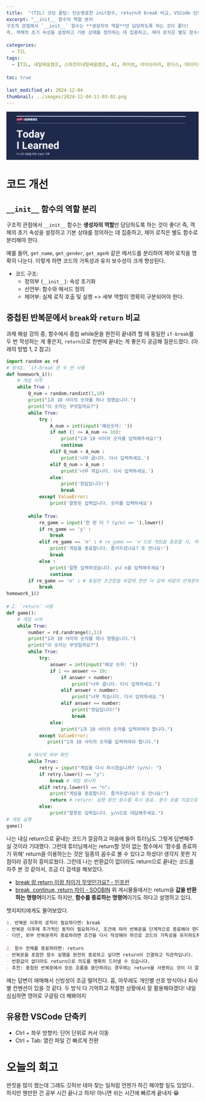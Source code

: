 ```yaml
---
title:  "(TIL) 코딩 꿀팁: 단순명료한 init함수, return과 break 비교, VSCode 단축키"
excerpt: "__init__ 함수의 역할 분리
구조적 관점에서 `__init__` 함수는 **생성자의 역할**만 담당하도록 하는 것이 좋다!
즉, 객체의 초기 속성을 설정하고 기본 상태를 정의하는 데 집중하고, 제어 로직은 별도 함수로 분리해야 한다."

categories:
  - TIL
tags:
  - [TIL, 내일배움캠프, 스파르타내일배움캠프, AI, 파이썬, 라이브러리, 판다스, 데이터프레임, 정렬, 병합]

toc: true

last_modified_at: 2024-12-04
thumbnail: ../images/2024-12-04-11-03-02.png
---
```

![](/images/../images/2024-12-04-11-03-02.png)

# 코드 개선

## `__init__` 함수의 역할 분리
구조적 관점에서 `__init__` 함수는 **생성자의 역할**만 담당하도록 하는 것이 좋다!
즉, 객체의 초기 속성을 설정하고 기본 상태를 정의하는 데 집중하고, 제어 로직은 별도 함수로 분리해야 한다.

예를 들어, `get_name`, `get_gender`, `get_age와` 같은 메서드를 분리하여 제어 로직을 명확히 나눈다. 이렇게 하면 코드의 가독성과 유지 보수성이 크게 향상된다.

- 코드 구조:
    - 정의부 (`__init__`): 속성 초기화
    - 선언부: 함수와 메서드 정의
    - 제어부: 실제 로직 호출 및 실행
    => 세부 역할이 명확히 구분되어야 한다.



## 중첩된 반복문에서 `break`와 `return` 비교
과제 해설 강의 중, 함수에서 중첩 while문을 완전히 끝내려 할 때 동일한 `if-break`를 두 번 작성하는 게 좋은지, `return`으로 한번에 끝내는 게 좋은지 궁금해 질문드렸다. (아래의 방법 1, 2 참고)

```py
import random as rd
# 방식1. `if-break`문 두 번 사용
def homework_1():
    # 게임 시작                                                                                                               
    while True :                                                               
        Q_num = random.randint(1,10)                                           
        print("1과 10 사이의 숫자를 하나 정했습니다.")
        print("이 숫자는 무엇일까요?")
        while True:                                                            
            try :
                A_num = int(input('예상숫자: '))
                if not (1 <= A_num <= 10): 
                    print("1과 10 사이의 숫자를 입력해주세요!")
                    continue
                elif Q_num < A_num :                                
                    print('너무 큽니다. 다시 입력하세요.')  
                elif Q_num > A_num :                                    
                    print('너무 작습니다. 다시 입력하세요.')
                else:
                    print('정답입니다!')                             
                    break
            except ValueError:
                print('잘못된 입력입니다. 숫자를 입력하세요')

        while True:                                                         
            re_game = input('한 판 더 ? (y/n) >> ').lower()             
            if re_game == 'y' :                                           
                break
            elif re_game == 'n' : # re_game == 'n'으로 게임을 종료할 시, 여기서 한번 break를 걸어주고
                print('게임을 종료합니다. 즐거우셨나요? 또 만나요!')
                break
            else :                                                          
                print('잘못 입력하셨습니다. y나 n을 입력해주세요')
                continue
        if re_game == 'n' : # 동일한 조건문을 바깥에 한번 더 감싸 바깥의 반복문에 또 break를 걸어줌
            break
homework_1()

# 2. `return` 사용
def game():
    # 게임 시작
    while True:    
        number = rd.randrange(1,11)
        print("1과 10 사이의 숫자를 하나 정했습니다.")
        print("이 숫자는 무엇일까요?")
        while True:
            try:
                answer = int(input("예상 숫자: "))
                if 1 <= answer <= 10:
                    if answer > number:
                        print("너무 큽니다. 다시 입력하세요.")
                    elif answer < number:
                        print("너무 작습니다. 다시 입력하세요.")
                    elif answer == number:
                        print("정답입니다!")
                        break
                else:
                    print("1과 10 사이의 숫자를 입력하여야 합니다.")
            except ValueError:
               print("1과 10 사이의 숫자를 입력하여야 합니다.")
    
        # 재시작 여부 확인
        while True:
            retry = input("게임을 다시 하시겠습니까? (y/n): ")
            if retry.lower() == "y":
                break # 게임 재시작
            elif retry.lower() == "n":
                print("게임을 종료합니다. 즐거우셨나요? 또 만나요!")
                return # return: 실행 중인 함수를 즉시 종료. 함수 호출 지점으로 되돌아감
            else:
                print("잘못된 입력입니다. y/n으로 대답해주세요.")
# 게임 실행
game()

```
나는 내심 return으로 끝내는 코드가 깔끔하고 마음에 들어 튜터님도 그렇게 답변해주실 것이라 기대했다. 그런데 튜터님께서는 return할 것이 없는 함수에서 '함수를 종료하기 위해' return을 이용하는는 것은 일종의 꼼수로 볼 수 있다고 하셨다! 생각지 못한 지점이라 굉장히 흥미로웠다. 그런데 나는 반환값이 없더라도 return으로 끝내는 코드를 자주 본 것 같아서, 조금 더 검색을 해보았다.

- [break 랑 return 이랑 차이가 무엇인가요? - 인프런](https://www.inflearn.com/community/questions/747573/break-%EB%9E%91-return-%EC%9D%B4%EB%9E%91-%EC%B0%A8%EC%9D%B4%EA%B0%80-%EB%AC%B4%EC%97%87%EC%9D%B8%EA%B0%80%EC%9A%94?srsltid=AfmBOopLNuPzLUWxpiD0GskhZCL0r_jRIq2G9GRoFVMj-HH_Sqfq8kxp)
- [break, continue, return 차이 - SOOBIN](https://velog.io/@subin0214/break-continue-return-%EC%B0%A8%EC%9D%B4)
위 게시물들에서는 return을 **값을 반환하는 명령어**이기도 하지만, **함수를 종료하는 명령어**이기도 하다고 설명하고 있다.

챗지피티에게도 물어보았다.
```md
1. 반복문 이후의 로직이 필요하다면: break
- 반복문 이후에 추가적인 동작이 필요하거나, 조건에 따라 반복문을 단계적으로 종료해야 한다면 break를 사용하는 것이 적합합니다.
- 다만, 외부 반복문까지 종료하려면 조건을 다시 작성해야 하므로 코드의 가독성을 유지하도록 주석이나 구조적 설계를 신경 써야 합니다.

2. 함수 전체를 종료하려면: return
- 반복문을 포함한 함수 실행을 완전히 종료하고 싶다면 return이 간결하고 직관적입니다.
- 반환값이 없더라도 return으로 의도를 명확히 드러낼 수 있습니다.
- 추천: 중첩된 반복문에서 모든 흐름을 중단하려는 경우에는 return을 사용하는 것이 더 깔끔합니다.
```
얘는 답변이 애매해서 신빙성이 조금 떨어진다.
흠, 아무래도 개인별 선호 방식이나 회사별 컨벤션이 있을 것 같다. 두 방식 다 기억하고 적절한 상황에서 잘 활용해야겠다! 내일 심심하면 영어로 구글링 더 해봐야지

## 유용한 VSCode 단축키
- Ctrl + 좌우 방향키: 단어 단위로 커서 이동
- Ctrl + Tab: 열린 파일 간 빠르게 전환

# 오늘의 회고
딴짓을 많이 했는데 그래도 깃허브 테마 찾는 일처럼 언젠가 하긴 해야할 일도 있었다.. 하지만 웬만한 건 공부 시간 끝나고 하자! 아니면 쉬는 시간에 빠르게 끝내자 😁